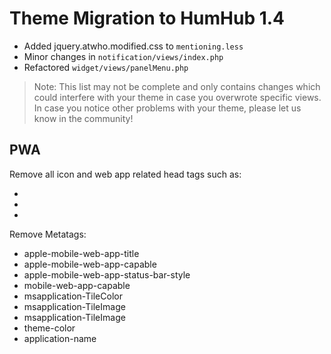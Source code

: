 # Theme Migration to HumHub 1.4

- Added jquery.atwho.modified.css to `mentioning.less`
- Minor changes in `notification/views/index.php`
- Refactored `widget/views/panelMenu.php`

> Note: This list may not be complete and only contains changes which could interfere with your theme in case you overwrote
> specific views. In case you notice other problems with your theme, please let us know in the community!

## PWA

Remove all icon and web app related head tags such as:

- <link rel="apple-touch-icon" sizes="57x57" href="<?= $this->theme->getBaseUrl(); ?>/ico/apple-icon-57x57.png">
- <link rel="icon" type="image/png" sizes="192x192" href="<?= $this->theme->getBaseUrl(); ?>/ico/android-icon-192x192.png">
- <link rel="manifest" href="<?= $this->theme->getBaseUrl(); ?>/ico/manifest.json">


Remove Metatags:

- apple-mobile-web-app-title
- apple-mobile-web-app-capable
- apple-mobile-web-app-status-bar-style
- mobile-web-app-capable
- msapplication-TileColor
- msapplication-TileImage
- msapplication-TileImage
- theme-color
- application-name


